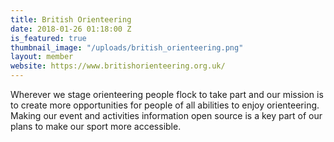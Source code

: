 ```yaml
---
title: British Orienteering
date: 2018-01-26 01:18:00 Z
is_featured: true
thumbnail_image: "/uploads/british_orienteering.png"
layout: member
website: https://www.britishorienteering.org.uk/
---
```


Wherever we stage orienteering people flock to take part and our mission is to create more opportunities for people of all abilities to enjoy orienteering. Making our event and activities information open source is a key part of our plans to make our sport more accessible.